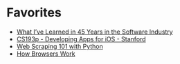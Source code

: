 # Favorites

- [What I’ve Learned in 45 Years in the Software Industry](https://www.bti360.com/what-ive-learned-in-45-years-in-the-software-industry/)
- [CS193p - Developing Apps for iOS - Stanford](https://cs193p.sites.stanford.edu)
- [Web Scraping 101 with Python](https://www.scrapingbee.com/blog/web-scraping-101-with-python/)
- [How Browsers Work](https://www.html5rocks.com/en/tutorials/internals/howbrowserswork/)
